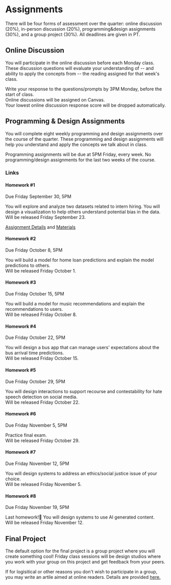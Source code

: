 # Assignments

There will be four forms of assessment over the quarter: online discussion (20%), in-person discussion (20%), programming&design assignments (30%), and a group project (30%). All deadlines are given in PT.

## Online Discussion

You will participate in the online discussion before each Monday class. These discussion questions will evaluate your understanding of -- and ability to apply the concepts from -- the reading assigned for that week's class.  

Write your response to the questions/prompts by 3PM Monday, before the start of class.   
Online discussions will be assigned on Canvas.  
Your lowest online discussion response score will be dropped automatically.  

## Programming & Design Assignments

You will complete eight weekly programming and design assignments over the course of the quarter. These programming and design assignments will help you understand and apply the concepts we talk about in class.  

Programming assignments will be due at 5PM Friday, every week. No programming/design assignments for the last two weeks of the course.  

### Links

#### Homework #1
Due Friday September 30, 5PM  

You will explore and analyze two datasets related to intern hiring. You will design a visualization to help others understand potential bias in the data.   
Will be released Friday September 23.  

 [Assignment Details](https://docs.google.com/document/d/1HdgWqdM1vi-yYM_3OAsbSxvxr5zNfiBmqG0sHxqJViQ/edit?usp=sharing) and [Materials](https://github.com/kristenvaccaro/CSE190-HW1)

#### Homework #2
Due Friday October 8, 5PM  

You will build a model for home loan predictions and explain the model predictions to others.   
Will be released Friday October 1.  

<!--- [Materials](https://github.com/kristenvaccaro/CSE190-HW2)  --->

#### Homework #3
Due Friday October 15, 5PM  

You will build a model for music recommendations and explain the recommendations to users.   
Will be released Friday October 8.  

<!---[Materials](https://github.com/kristenvaccaro/CSE190-HW3)   --->

#### Homework #4
Due Friday October 22, 5PM   

You will design a bus app that can manage users' expectations about the bus arrival time predictions.   
Will be released Friday October 15.  

<!--- [Materials](https://github.com/kristenvaccaro/CSE190-HW4)   --->

#### Homework #5
Due Friday October 29, 5PM   

You will design interactions to support recourse and contestability for hate speech detection on social media.    
Will be released Friday October 22.  

<!--- [Materials](https://github.com/kristenvaccaro/CSE190-HW5) --->  

#### Homework #6
Due Friday November 5, 5PM   

Practice final exam.    
Will be released Friday October 29.  

<!--- [Materials](https://docs.google.com/document/d/1phdd7YJCEp1WPF0FIiCtzLe8SvLphrcEB8gdf7ThM1g/edit?usp=sharing)  --->

#### Homework #7
Due Friday November 12, 5PM   

You will design systems to address an ethics/social justice issue of your choice.    
Will be released Friday November 5.  

<!--- [Materials](https://github.com/kristenvaccaro/CSE190-HW7)   --->

#### Homework #8
Due Friday November 19, 5PM   

Last homework!🎉 You will design systems to use AI generated content.    
Will be released Friday November 12.  

<!--- [Materials](https://github.com/kristenvaccaro/CSE190-HW8)   --->



## Final Project

The default option for the final project is a group project where you will create something cool! Friday class sessions will be design studios where you work with your group on this project and get feedback from your peers.

If for logisitical or other reasons you don't wish to participate in a group, you may write an artile aimed at online readers. Details are provided [here.](https://docs.google.com/document/d/1Z_7OENTdXAKFbXCGRtpud51afzR7ye1q7WLU61AUVsY/edit?usp=sharing)  

